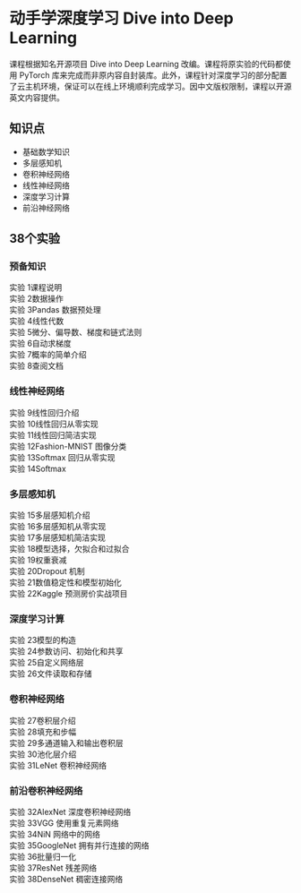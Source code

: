 # 动手学深度学习 Dive into Deep Learning  

课程根据知名开源项目 Dive into Deep Learning 改编。课程将原实验的代码都使用 PyTorch 库来完成而非原内容自封装库。此外，课程针对深度学习的部分配置了云主机环境，保证可以在线上环境顺利完成学习。因中文版权限制，课程以开源英文内容提供。  

## 知识点  

- 基础数学知识  
- 多层感知机  
- 卷积神经网络  
- 线性神经网络  
- 深度学习计算  
- 前沿神经网络  

## 38个实验  

### 预备知识

实验 1课程说明  
实验 2数据操作  
实验 3Pandas 数据预处理  
实验 4线性代数  
实验 5微分、偏导数、梯度和链式法则  
实验 6自动求梯度  
实验 7概率的简单介绍  
实验 8查阅文档  

### 线性神经网络  

实验 9线性回归介绍  
实验 10线性回归从零实现  
实验 11线性回归简洁实现  
实验 12Fashion-MNIST 图像分类  
实验 13Softmax 回归从零实现  
实验 14Softmax   

### 多层感知机  

实验 15多层感知机介绍  
实验 16多层感知机从零实现  
实验 17多层感知机简洁实现  
实验 18模型选择，欠拟合和过拟合  
实验 19权重衰减  
实验 20Dropout 机制  
实验 21数值稳定性和模型初始化  
实验 22Kaggle 预测房价实战项目  

### 深度学习计算  

实验 23模型的构造  
实验 24参数访问、初始化和共享  
实验 25自定义网络层  
实验 26文件读取和存储  

### 卷积神经网络

实验 27卷积层介绍  
实验 28填充和步幅  
实验 29多通道输入和输出卷积层  
实验 30池化层介绍  
实验 31LeNet 卷积神经网络  

### 前沿卷积神经网络

实验 32AlexNet 深度卷积神经网络  
实验 33VGG 使用重复元素网络  
实验 34NiN 网络中的网络  
实验 35GoogleNet 拥有并行连接的网络  
实验 36批量归一化  
实验 37ResNet 残差网络  
实验 38DenseNet 稠密连接网络